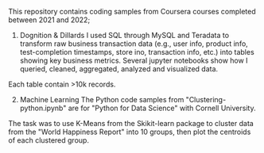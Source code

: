 This repository contains coding samples from Coursera courses completed between 2021 and 2022;

1. Dognition & Dillards 
I used SQL through MySQL and Teradata to transform raw business transaction data (e.g., user info, product info, test-completion timestamps, store ino, transaction info, etc.) into tables showing key business metrics. Several jupyter notebooks show how I queried, cleaned, aggregated, analyzed and visualized data. 

Each table contain >10k records. 

2. Machine Learning 
The Python code samples from "Clustering-python.ipynb" are for "Python for Data Science" with Cornell University.

The task was to use K-Means from the Skikit-learn package to cluster data from the "World Happiness Report" into 10 groups, then plot the centroids of each clustered group. 

